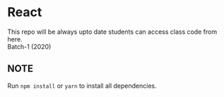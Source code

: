 # React

This repo will be always upto date students can access class code from here.<br />
Batch-1 (2020)

## NOTE

Run ```npm install``` or ```yarn``` to install all dependencies.
